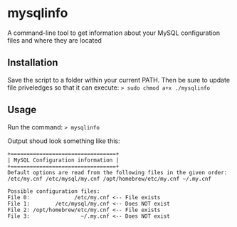 # mysqlinfo
A command-line tool to get information about your MySQL configuration files and where they are located

## Installation
Save the script to a folder within your current PATH. Then be sure to update file priveledges so that it
can execute: `> sudo chmod a+x ./mysqlinfo`

## Usage
Run the command: `> mysqlinfo`

Output shoud look something like this:

    +=================================+
    | MySQL Configuration information |
    +=================================+
    Default options are read from the following files in the given order:
    /etc/my.cnf /etc/mysql/my.cnf /opt/homebrew/etc/my.cnf ~/.my.cnf
    
    Possible configuration files:
    File 0:              /etc/my.cnf <-- File exists
    File 1:        /etc/mysql/my.cnf <-- Does NOT exist
    File 2: /opt/homebrew/etc/my.cnf <-- File exists
    File 3:                ~/.my.cnf <-- Does NOT exist
